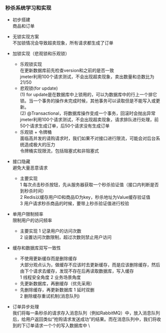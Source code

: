 ### 秒杀系统学习和实现

- 初步搭建 \
  商品和订单

- 无锁实现方案 \
  不加锁情况会导致超卖现象，所有请求都生成了订单

- 加锁实现（悲观锁和乐观锁） 
  - 乐观锁实现   
    在更新数据库前先检查version和之前的是否一致 \
    jmeter利用100个请求测试，不会出现超卖现象，卖出数量和总数比为 21/50
  - 悲观锁(for update) \
    (1) for update是在数据库中上锁用的，可以为数据库中的行上一个排它锁。当一个事务的操作未完成时候，其他事务可以读取但是不能写入或更新。 \
    (2) @Transactional，将数据库操作变成一个事务，回滚时会抛出异常 \
    jmeter利用100个请求测试，不会出现超卖现象，请求排队进行处理，前50个请求生成订单，后50个请求没有生成订单
  - 乐观锁 + 令牌桶 \
    面临高并发的请购请求时，我们如果不对接口进行限流，可能会对后台系统造成极大的压力 \
    令牌桶实现限流，包括阻塞式和非阻塞式
- 接口隐藏 \
  避免大量恶意请求
  - 主要实现 \
    1 每次点击秒杀按钮，先从服务器获取一个秒杀验证值（接口内判断是否到秒杀时间） \
    2 Redis以缓存用户ID和商品ID为key，秒杀地址为Value缓存验证值 \
    3 用户请求秒杀商品的时候，要带上秒杀验证值进行校验
- 单用户限制频率 \
  限制用户的访问频率
  - 主要实现
    1 记录用户的访问次数 \
    2 设置访问次数限制，超过次数则禁止用户访问 
- 缓存和数据库双写一致性
  - 不使用更新缓存而是删除缓存 \
    大部分观点认为，做缓存不应该时去更新缓存，而是应该删除缓存，然后由下个请求去缓存，发现不存在后再读取数据库，写入缓存 \
    1 线程安全角度
    2 业务场景角度
  - 先更新数据库，再删缓存（优先采用）
  - 先删除缓存，再更新数据库
    1 延时双删 \
    2 删除缓存重试机制(消息队列)
- 订单异步处理 \
  我们将每一条秒杀的请求存入消息队列（例如RabbitMQ）中，放入消息队列后，给用户返回类似“抢购请求发送成功”的结果。而在消息队列中，我们将收到的下订单请求一个个的写入数据库中 \
  
    